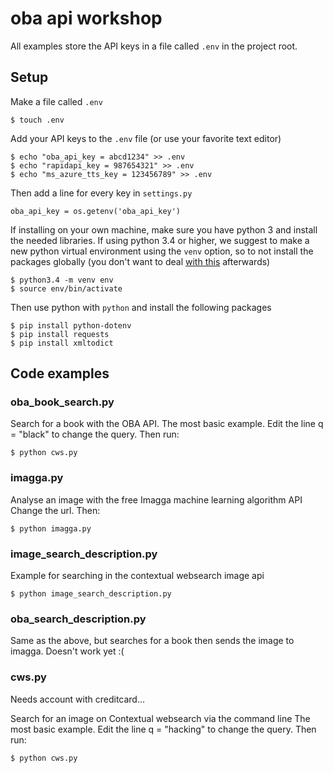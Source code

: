 oba api workshop
================

All examples store the API keys in a file called `.env` in the project root.

## Setup

Make a file called `.env`

```
$ touch .env
```

Add your API keys to the `.env` file (or use your favorite text editor)

```
$ echo "oba_api_key = abcd1234" >> .env
$ echo "rapidapi_key = 987654321" >> .env
$ echo "ms_azure_tts_key = 123456789" >> .env
```

Then add a line for every key in `settings.py`

```
oba_api_key = os.getenv('oba_api_key')
```

If installing on your own machine, make sure you have python 3 and install the needed libraries. If using python 3.4 or higher, we suggest to make a new python virtual environment using the `venv` option, so to not install the packages globally (you don't want to deal [with this](https://xkcd.com/1987/) afterwards)

```
$ python3.4 -m venv env
$ source env/bin/activate
```

Then use python with `python` and install the following packages

```
$ pip install python-dotenv
$ pip install requests
$ pip install xmltodict
```

## Code examples

### oba_book_search.py

Search for a book with the OBA API.
The most basic example. Edit the line q = "black" to change the query.
Then run:

```
$ python cws.py
```

### imagga.py

Analyse an image with the free Imagga machine learning algorithm API
Change the url. Then:

```
$ python imagga.py
```

### image_search_description.py

Example for searching in the contextual websearch image api

```
$ python image_search_description.py
```

### oba_search_description.py

Same as the above, but searches for a book then sends the image to imagga.
Doesn't work yet :(

### cws.py

Needs account with creditcard...

Search for an image on Contextual websearch via the command line
The most basic example. Edit the line q = "hacking" to change the query.
Then run:

```
$ python cws.py
```
